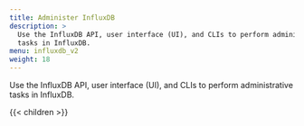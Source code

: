 ```yaml
---
title: Administer InfluxDB
description: >
  Use the InfluxDB API, user interface (UI), and CLIs to perform administrative
  tasks in InfluxDB.
menu: influxdb_v2
weight: 18
---
```


Use the InfluxDB API, user interface (UI), and CLIs to perform administrative
tasks in InfluxDB.

{{< children >}}